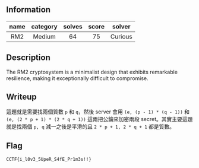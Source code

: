 ## Information
| name | category | solves | score | solver  |
|:----:|:--------:|:------:|:-----:|:-------:|
| RM2  |  Medium  |   64   |  75   | Curious |

## Description
The RM2 cryptosystem is a minimalist design that exhibits remarkable resilience, making it exceptionally difficult to compromise.

## Writeup
這題就是需要找兩個質數 `p` 和 `q`，然後 server 會用 `(e, (p - 1) * (q - 1))` 和 `(e, (2 * p + 1) * (2 * q + 1))` 這兩把公鑰來加密兩段 secret。其實主要這題就是找兩個 `p, q` 減一之後是平滑的且 `2 * p + 1, 2 * q + 1` 都是質數。

## Flag
`CCTF{i_l0v3_5UpeR_S4fE_Pr1m3s!!}`
